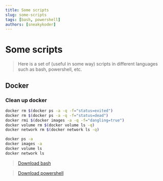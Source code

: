```yaml
---
title: Some scripts
slug: some-scripts
tags: [bash, powershell]
authors: [sneakykoder]
---
```

# Some scripts
> Here is a set of (useful in some way) scripts in different languages such as bash, powershell, etc.

## Docker

### Clean up docker
```sh
docker rm $(docker ps -a -q -f="status=exited")
docker rm $(docker ps -a -q -f="status=dead")
docker rmi $(docker images -a -q -f="dangling=true")
docker volume rm $(docker volume ls -q)
docker network rm $(docker network ls -q)

docker ps -a
docker images -a
docker volume ls
docker network ls
```
> [Download bash](https://raw.githubusercontent.com/sneakykoder/scripts-labs/master/docker_clean_up.sh)

> [Download powershell](https://raw.githubusercontent.com/sneakykoder/scripts-labs/master/docker_clean_up.ps1)

